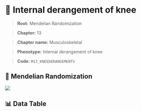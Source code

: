 # 🧪 Internal derangement of knee

> **Root:** Mendelian Randomization

> **Chapter:** 13  

> **Chapter name:** Musculoskeletal

> **Phenotype:** Internal derangement of knee  

> **Code:** `M13_KNEEDERANGEMENTS`

## 🧬 Mendelian Randomization  

<img src="/MR/Figures/Forward/M13_KNEEDERANGEMENTS.png"/>

## 📊 Data Table

<CsvTableMRF src="/MR/Data/Forward/M13_KNEEDERANGEMENTS.csv"/>
